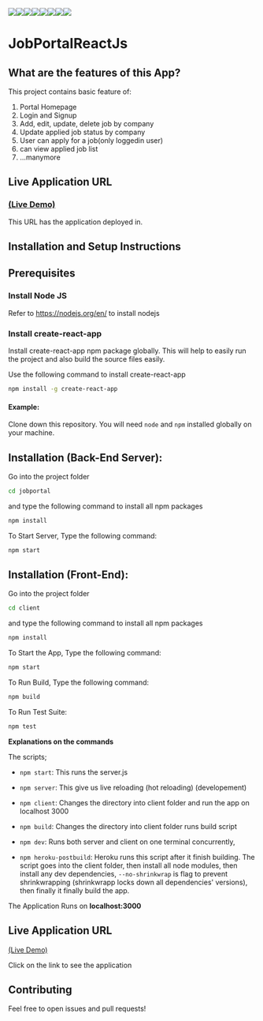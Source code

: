 [![](https://sourcerer.io/fame/papuruth/papuruth/JobPortal/images/0)](https://sourcerer.io/fame/papuruth/papuruth/JobPortal/links/0)[![](https://sourcerer.io/fame/papuruth/papuruth/JobPortal/images/1)](https://sourcerer.io/fame/papuruth/papuruth/JobPortal/links/1)[![](https://sourcerer.io/fame/papuruth/papuruth/JobPortal/images/2)](https://sourcerer.io/fame/papuruth/papuruth/JobPortal/links/2)[![](https://sourcerer.io/fame/papuruth/papuruth/JobPortal/images/3)](https://sourcerer.io/fame/papuruth/papuruth/JobPortal/links/3)[![](https://sourcerer.io/fame/papuruth/papuruth/JobPortal/images/4)](https://sourcerer.io/fame/papuruth/papuruth/JobPortal/links/4)[![](https://sourcerer.io/fame/papuruth/papuruth/JobPortal/images/5)](https://sourcerer.io/fame/papuruth/papuruth/JobPortal/links/5)[![](https://sourcerer.io/fame/papuruth/papuruth/JobPortal/images/6)](https://sourcerer.io/fame/papuruth/papuruth/JobPortal/links/6)[![](https://sourcerer.io/fame/papuruth/papuruth/JobPortal/images/7)](https://sourcerer.io/fame/papuruth/papuruth/JobPortal/links/7)

# JobPortalReactJs

## What are the features of this App?

This project contains basic feature of:
1. Portal Homepage  
2. Login and Signup  
3. Add, edit, update, delete job by company  
4. Update applied job status by company  
5. User can apply for a job(only loggedin user)  
6. can view applied job list  
7. ...manymore

## Live Application URL

### [(Live Demo)](https://jobportalmern.herokuapp.com)
This URL has the application deployed in.


## Installation and Setup Instructions

## Prerequisites

### Install Node JS
Refer to https://nodejs.org/en/ to install nodejs

### Install create-react-app
Install create-react-app npm package globally. This will help to easily run the project and also build the source files easily.

Use the following command to install create-react-app

```bash
npm install -g create-react-app
```
#### Example:  

Clone down this repository. You will need `node` and `npm` installed globally on your machine.  

## Installation (Back-End Server):

Go into the project folder 
```bash
cd jobportal
```

and type the following command to install all npm packages

```bash
npm install
```

To Start Server,  Type the following command:

```bash
npm start
```

## Installation (Front-End):

Go into the project folder 
```bash
cd client
```

and type the following command to install all npm packages

```bash
npm install
```

To Start the App,  Type the following command:

```bash
npm start
```


To Run Build,  Type the following command:

```bash
npm build
```

To Run Test Suite:  

```bash
npm test
``` 


**Explanations on the commands**

The scripts;

- `npm start`: This runs the server.js 

- `npm server`: This  give us live reloading (hot reloading) (developement)

-  `npm client`: Changes the directory into client folder and run the app on localhost 3000


- `npm build`: Changes the directory into client folder  runs build script

- `npm dev`: Runs both server and client on one terminal concurrently,

- `npm heroku-postbuild`: Heroku runs this script after it finish building. The script goes into the client folder, then install all node modules, then install any dev dependencies, `--no-shrinkwrap` is flag to prevent shrinkwrapping (shrinkwrapp locks down all dependencies' versions), then finally it finally build the app.

The Application Runs on **localhost:3000**

## Live Application URL

[(Live Demo)](https://jobportalmern.herokuapp.com)

Click on the link to see the application

## Contributing

Feel free to open issues and pull requests!
